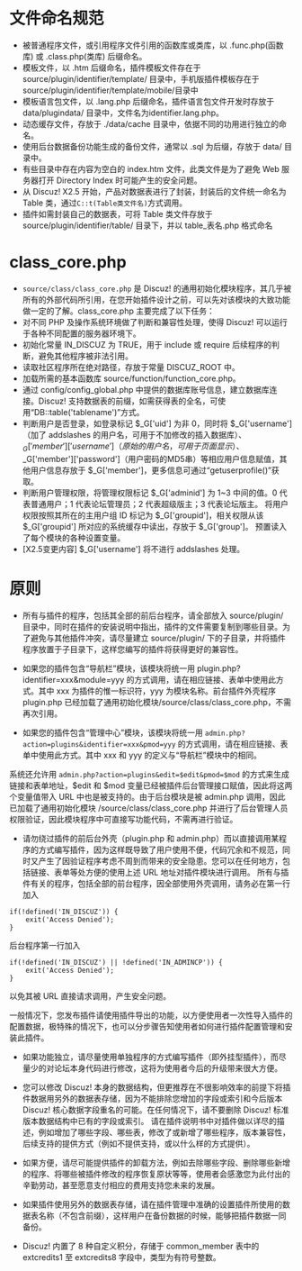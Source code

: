 # 文件命名规范
- 被普通程序文件，或引用程序文件引用的函数库或类库，以 .func.php(函数库) 或 .class.php(类库) 后缀命名。
- 模板文件，以 .htm 后缀命名，插件模板文件存在于 source/plugin/identifier/template/ 目录中，手机版插件模板存在于 source/plugin/identifier/template/mobile/目录中
- 模板语言包文件，以 .lang.php 后缀命名，插件语言包文件开发时存放于 data/plugindata/ 目录中，文件名为identifier.lang.php。
- 动态缓存文件，存放于 ./data/cache 目录中，依据不同的功用进行独立的命名。
- 使用后台数据备份功能生成的备份文件，通常以 .sql 为后缀，存放于 data/ 目录中。
- 有些目录中存在内容为空白的 index.htm 文件，此类文件是为了避免 Web 服务器打开 Directory Index 时可能产生的安全问题。
- 从 Discuz! X2.5 开始，产品对数据表进行了封装，封装后的文件统一命名为 Table 类，通过`C::t(Table类文件名)`方式调用。
- 插件如需封装自己的数据表，可将 Table 类文件存放于 source/plugin/identifier/table/ 目录下，并以 table_表名.php 格式命名

# class_core.php
- `source/class/class_core.php` 是 Discuz! 的通用初始化模块程序，其几乎被所有的外部代码所引用，在您开始插件设计之前，可以先对该模块的大致功能做一定的了解。class_core.php 主要完成了以下任务：
- 对不同 PHP 及操作系统环境做了判断和兼容性处理，使得 Discuz! 可以运行于各种不同配置的服务器环境下。
- 初始化常量 IN_DISCUZ 为 TRUE，用于 include 或 require 后续程序的判断，避免其他程序被非法引用。
- 读取社区程序所在绝对路径，存放于常量 DISCUZ_ROOT 中。
- 加载所需的基本函数库 source/function/function_core.php。
- 通过 config/config_global.php 中提供的数据库账号信息，建立数据库连接。Discuz! 支持数据表的前缀，如需获得表的全名，可使用“DB::table('tablename')”方式。
- 判断用户是否登录，如登录标记 $_G['uid'] 为非 0，同时将 $_G['username']（加了 addslashes 的用户名，可用于不加修改的插入数据库）、 $_G['member']['username']（原始的用户名，可用于页面显示）、$_G['member']['password']（用户密码的MD5串）等相应用户信息赋值，其他用户信息存放于 $_G['member']，更多信息可通过“getuserprofile()”获取。
- 判断用户管理权限，将管理权限标记 $_G['adminid'] 为 1~3 中间的值。0 代表普通用户；1 代表论坛管理员；2 代表超级版主；3 代表论坛版主。 将用户权限按照其所在的主用户组 ID 标记为 $_G['groupid']，相关权限从该 $_G['groupid'] 所对应的系统缓存中读出，存放于 $_G['group']。
预置读入了每个模块的各种设置变量。
- [X2.5变更内容] $_G['username'] 将不进行 addslashes 处理。


# 原则
- 所有与插件的程序，包括其全部的前后台程序，请全部放入 source/plugin/ 目录中，同时在插件的安装说明中指出，插件的文件需要复制到哪些目录。为了避免与其他插件冲突，请尽量建立 source/plugin/ 下的子目录，并将插件程序放置于子目录下，这样您编写的插件将获得更好的兼容性。
- 如果您的插件包含“导航栏”模块，该模块将统一用 plugin.php?identifier=xxx&module=yyy 的方式调用，请在相应链接、表单中使用此方式。其中 xxx 为插件的惟一标识符，yyy 为模块名称。前台插件外壳程序 plugin.php 已经加载了通用初始化模块/source/class/class_core.php，不需再次引用。

- 如果您的插件包含“管理中心”模块，该模块将统一用 `admin.php?action=plugins&identifier=xxx&pmod=yyy` 的方式调用，请在相应链接、表单中使用此方式。其中 xxx 和 yyy 的定义与“导航栏”模块中的相同。

系统还允许用 `admin.php?action=plugins&edit=$edit&pmod=$mod` 的方式来生成链接和表单地址，$edit 和 $mod 变量已经被插件后台管理接口赋值，因此将这两个变量值带入 URL 中也是被支持的。由于后台模块是被 admin.php 调用，因此已加载了通用初始化模块 /source/class/class_core.php 并进行了后台管理人员权限验证，因此模块程序中可直接写功能代码，不需再进行验证。

- 请勿绕过插件的前后台外壳（plugin.php 和 admin.php）而以直接调用某程序的方式编写插件，因为这样既导致了用户使用不便，代码冗余和不规范，同时又产生了因验证程序考虑不周到而带来的安全隐患。您可以在任何地方，包括链接、表单等处方便的使用上述 URL 地址对插件模块进行调用。
所有与插件有关的程序，包括全部的前台程序，因全部使用外壳调用，请务必在第一行加入
```
if(!defined('IN_DISCUZ')) {
	exit('Access Denied');
}
```
后台程序第一行加入
```
if(!defined('IN_DISCUZ') || !defined('IN_ADMINCP')) {
	exit('Access Denied');
}
```
以免其被 URL 直接请求调用，产生安全问题。

一般情况下，您发布插件请使用插件导出的功能，以方便使用者一次性导入插件的配置数据，极特殊的情况下，也可以分步骤告知使用者如何进行插件配置管理和安装此插件。

- 如果功能独立，请尽量使用单独程序的方式编写插件（即外挂型插件），而尽量少的对论坛本身代码进行修改，这将为使用者今后的升级带来很大方便。
- 您可以修改 Discuz! 本身的数据结构，但更推荐在不很影响效率的前提下将插件数据用另外的数据表存储，因为不能排除您增加的字段或索引和今后版本 Discuz! 核心数据字段重名的可能。在任何情况下，请不要删除 Discuz! 标准版本数据结构中已有的字段或索引。
请在插件说明书中对插件做以详尽的描述，例如增加了哪些字段、哪些表，修改了或新增了哪些程序，版本兼容性，后续支持的提供方式（例如不提供支持，或以什么样的方式提供）。
- 如果方便，请尽可能提供插件的卸载方法，例如去除哪些字段、删除哪些新增的程序、将哪些被插件修改的程序恢复原状等等，使用者会感激您为此付出的辛勤劳动，甚至愿意支付相应的费用支持您未来的发展。

- 如果插件使用另外的数据表存储，请在插件管理中准确的设置插件所使用的数据表名称（不包含前缀），这样用户在备份数据的时候，能够把插件数据一同备份。
- Discuz! 内置了 8 种自定义积分，存储于 common_member 表中的 extcredits1 至 extcredits8 字段中，类型为有符号整数。
